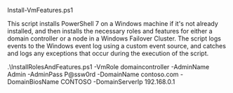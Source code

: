 Install-VmFeatures.ps1

This script installs PowerShell 7 on a Windows machine if it's not already installed, and then installs the necessary roles and features for either a domain controller or a node in a Windows Failover Cluster. The script logs events to the Windows event log using a custom event source, and catches and logs any exceptions that occur during the execution of the script.



.\InstallRolesAndFeatures.ps1 -VmRole domaincontroller -AdminName Admin -AdminPass P@ssw0rd -DomainName contoso.com -DomainBiosName CONTOSO -DomainServerIp 192.168.0.1
